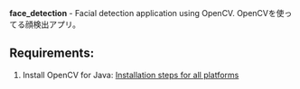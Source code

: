 **face_detection** - Facial detection application using OpenCV. OpenCVを使ってる顔検出アプリ。 


Requirements:
------
1. Install OpenCV for Java: [Installation steps for all platforms](https://github.com/opencv-java/opencv-java-tutorials/blob/master/docs/source/01-installing-opencv-for-java.rst)
